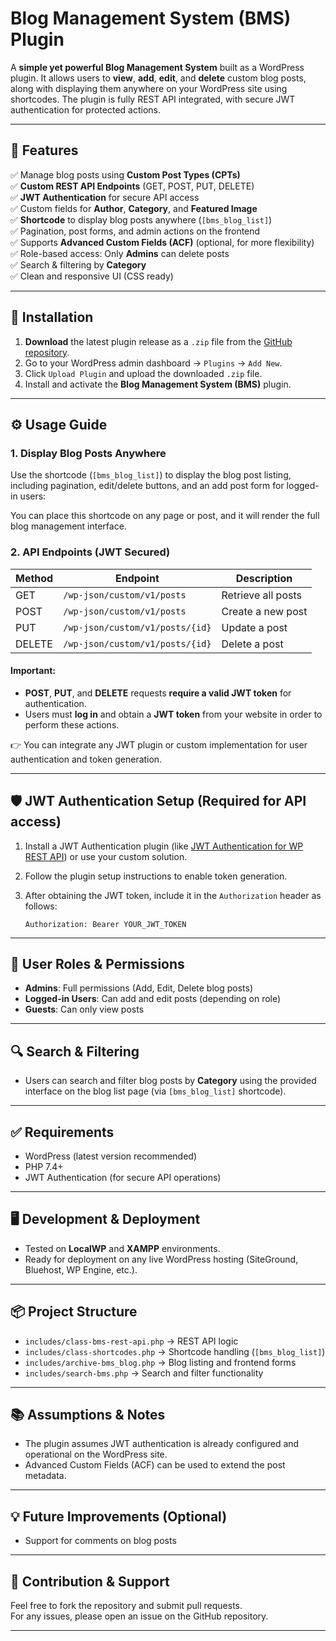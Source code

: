 # Blog Management System (BMS) Plugin

A **simple yet powerful Blog Management System** built as a WordPress plugin. It allows users to **view**, **add**, **edit**, and **delete** custom blog posts, along with displaying them anywhere on your WordPress site using shortcodes. The plugin is fully REST API integrated, with secure JWT authentication for protected actions.

---

## 🌟 Features

✅ Manage blog posts using **Custom Post Types (CPTs)**  
✅ **Custom REST API Endpoints** (GET, POST, PUT, DELETE)  
✅ **JWT Authentication** for secure API access  
✅ Custom fields for **Author**, **Category**, and **Featured Image**  
✅ **Shortcode** to display blog posts anywhere (`[bms_blog_list]`)  
✅ Pagination, post forms, and admin actions on the frontend  
✅ Supports **Advanced Custom Fields (ACF)** (optional, for more flexibility)  
✅ Role-based access: Only **Admins** can delete posts  
✅ Search & filtering by **Category**  
✅ Clean and responsive UI (CSS ready)

---

## 🚀 Installation

1. **Download** the latest plugin release as a `.zip` file from the [GitHub repository](#).
2. Go to your WordPress admin dashboard → `Plugins` → `Add New`.
3. Click `Upload Plugin` and upload the downloaded `.zip` file.
4. Install and activate the **Blog Management System (BMS)** plugin.

---

## ⚙️ Usage Guide

### 1. Display Blog Posts Anywhere
Use the shortcode (`[bms_blog_list]`)  to display the blog post listing, including pagination, edit/delete buttons, and an add post form for logged-in users:

You can place this shortcode on any page or post, and it will render the full blog management interface.

### 2. API Endpoints (JWT Secured)

| Method | Endpoint                         | Description         |
|--------|----------------------------------|---------------------|
| GET    | `/wp-json/custom/v1/posts`       | Retrieve all posts  |
| POST   | `/wp-json/custom/v1/posts`       | Create a new post   |
| PUT    | `/wp-json/custom/v1/posts/{id}`  | Update a post       |
| DELETE | `/wp-json/custom/v1/posts/{id}`  | Delete a post       |

#### Important:
- **POST**, **PUT**, and **DELETE** requests **require a valid JWT token** for authentication.
- Users must **log in** and obtain a **JWT token** from your website in order to perform these actions.
  
👉 You can integrate any JWT plugin or custom implementation for user authentication and token generation.

---

## 🛡️ JWT Authentication Setup (Required for API access)

1. Install a JWT Authentication plugin (like [JWT Authentication for WP REST API](https://wordpress.org/plugins/jwt-authentication-for-wp-rest-api/)) or use your custom solution.
2. Follow the plugin setup instructions to enable token generation.
3. After obtaining the JWT token, include it in the `Authorization` header as follows:
   
   ```
   Authorization: Bearer YOUR_JWT_TOKEN
   ```

---

## 👥 User Roles & Permissions

- **Admins**: Full permissions (Add, Edit, Delete blog posts)
- **Logged-in Users**: Can add and edit posts (depending on role)
- **Guests**: Can only view posts

---

## 🔍 Search & Filtering 

- Users can search and filter blog posts by **Category** using the provided interface on the blog list page (via `[bms_blog_list]` shortcode).

---

## ✅ Requirements

- WordPress (latest version recommended)
- PHP 7.4+
- JWT Authentication (for secure API operations)

---

## 🖥️ Development & Deployment

- Tested on **LocalWP** and **XAMPP** environments.
- Ready for deployment on any live WordPress hosting (SiteGround, Bluehost, WP Engine, etc.).

---

## 📦 Project Structure

- `includes/class-bms-rest-api.php` → REST API logic  
- `includes/class-shortcodes.php` → Shortcode handling (`[bms_blog_list]`)  
- `includes/archive-bms_blog.php` → Blog listing and frontend forms  
- `includes/search-bms.php` → Search and filter functionality  

---

## 📚 Assumptions & Notes

- The plugin assumes JWT authentication is already configured and operational on the WordPress site.
- Advanced Custom Fields (ACF) can be used to extend the post metadata.

---

## 💡 Future Improvements (Optional)

- Support for comments on blog posts  

---

## 🙌 Contribution & Support

Feel free to fork the repository and submit pull requests.  
For any issues, please open an issue on the GitHub repository.

---

